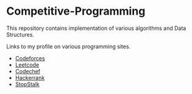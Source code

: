 # Competitive-Programming

This repository contains implementation of various algorithms and Data Structures.

Links to my profile on various programming sites.

- <a href = "http://www.codeforces.com/profile/awaracoder"> Codeforces </a>
- <a href = "https://leetcode.com/awaracoder/"> Leetcode </a>
- <a href = "https://www.codechef.com/users/awaracoder"> Codechef </a>
- <a href = "https://www.hackerrank.com/sagar_june97p"> Hackerrank </a>
- <a href = "https://www.stopstalk.com/user/profile/sagar_june97p"> StopStalk </a>
